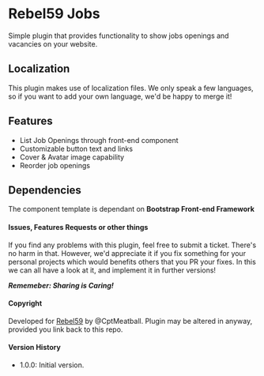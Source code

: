 # Rebel59 Jobs
Simple plugin that provides functionality to show jobs openings and vacancies on your website.

## Localization
This plugin makes use of localization files. We only speak a few languages, so if you want to add your own language, we'd be happy to merge it!

## Features
- List Job Openings through front-end component
- Customizable button text and links
- Cover & Avatar image capability
- Reorder job openings

## Dependencies
The component template is dependant on **Bootstrap Front-end Framework**

#### Issues, Features Requests or other things
If you find any problems with this plugin, feel free to submit a ticket. There's no harm in that. 
However, we'd appreciate it if you fix something for your personal projects which would benefits others that you PR your fixes. In this we can all have a look at it, and implement it in further versions!

_**Rememeber: Sharing is Caring!**_

#### Copyright
Developed for [Rebel59](https://rebel59.nl) by @CptMeatball. 
Plugin may be altered in anyway, provided you link back to this repo.

#### Version History
- 1.0.0: Initial version.
